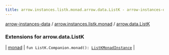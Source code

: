 ```yaml
---
title: arrow.instances.listk.monad.arrow.data.ListK - arrow-instances-data
---
```


[arrow-instances-data](../../index.html) / [arrow.instances.listk.monad](../index.html) / [arrow.data.ListK](./index.html)

### Extensions for arrow.data.ListK

| [monad](monad.html) | `fun ListK.Companion.monad(): `[`ListKMonadInstance`](../../arrow.instances/-list-k-monad-instance/index.html) |


